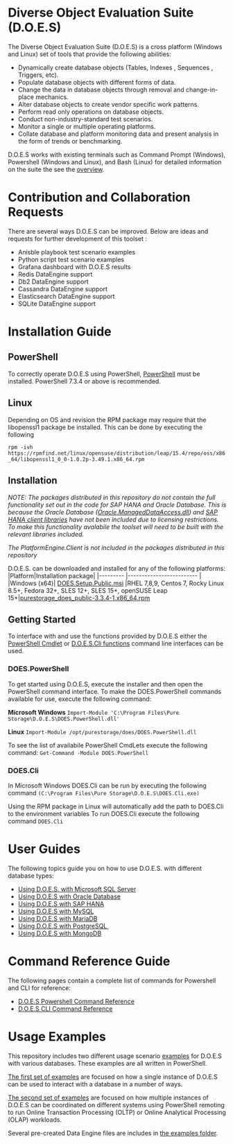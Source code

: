 # Diverse Object Evaluation Suite (D.O.E.S)
The Diverse Object Evaluation Suite (D.O.E.S) is a cross platform (Windows and Linux) set of tools that provide the following abilities:
- Dynamically create database objects (Tables, Indexes , Sequences , Triggers, etc).
- Populate database objects with different forms of data.
- Change the data in database objects through removal and change-in-place mechanics. 
- Alter database objects to create vendor specific work patterns. 
- Perform read only operations on database objects. 
- Conduct non-industry-standard test scenarios. 
- Monitor a single or multiple operating platforms. 
- Collate database and platform monitoring data and present analysis in the form of trends or benchmarking. 

D.O.E.S works with existing terminals such as Command Prompt (Windows), Powershell (Windows and Linux), and Bash (Linux) for detailed information on the suite the see the [overview](https://github.com/PureStorage-OpenConnect/DOES/blob/3.3.4/docs/Overview.md). 

# Contribution and Collaboration Requests 
There are several ways D.O.E.S can be improved. Below are ideas and requests for further development of this toolset :
- Anisble playbook test scenario examples 
- Python script test scenario examples 
- Grafana dashboard with D.O.E.S results 
- Redis DataEngine support 
- Db2 DataEngine support
- Cassandra DataEngine support
- Elasticsearch DataEngine support
- SQLite DataEngine support 

# Installation Guide

## PowerShell
To correctly operate D.O.E.S using PowerShell, [PowerShell](https://github.com/PowerShell/PowerShell) must be installed.
PowerShell 7.3.4 or above is recommended.

## Linux 
Depending on OS and revision the RPM package may require that the libopenssl1 package be installed. This can be done by executing the following

`rpm -ivh https://rpmfind.net/linux/opensuse/distribution/leap/15.4/repo/oss/x86_64/libopenssl1_0_0-1.0.2p-3.49.1.x86_64.rpm` 

## Installation
*NOTE: The packages distributed in this repository do not contain the full functionality set out in the code for SAP HANA and Oracle Database.*
*This is because the Oracle Database ([Oracle.ManagedDataAccess.dll](https://www.nuget.org/packages/Oracle.ManagedDataAccess)) and [SAP HANA client libraries](https://tools.hana.ondemand.com/#hanatools) have not been included due to licensing restrictions. To make this functionality avalabile the toolset will need to be built with the relevant libraries included.*

*The PlatformEngine.Client is not included in the packages distributed in this repository*

D.O.E.S. can be downloaded and installed for any of the following platforms:
|Platform|Installation package|
|--------- |------------------------- |
|Windows (x64)| [DOES.Setup.Public.msi](https://github.com/PureStorage-OpenConnect/DOES/raw/3.3.4/build/ms-windows/DOES.Setup.Public.msi)
|RHEL 7,8,9, Centos 7, Rocky Linux 8.5+, Fedora 32+, SLES 12+, SLES 15+, openSUSE Leap 15+|[purestorage_does_public-3.3.4-1.x86_64.rpm](https://github.com/PureStorage-OpenConnect/DOES/raw/3.3.4/build/rpm/purestorage_does_public-3.3.4-1.x86_64.rpm)

## Getting Started 
To interface with and use the functions provided by D.O.E.S either the [PowerShell Cmdlet](https://github.com/PureStorage-OpenConnect/DOES/blob/3.3.4/docs/reference/PowerShell.md) or [D.O.E.S.Cli functions](https://github.com/PureStorage-OpenConnect/DOES/blob/3.3.4/docs/reference/cli.md) command line interfaces can be used. 

### DOES.PowerShell
To get started using D.O.E.S, execute the installer and then open the PowerShell command interface. 
To make the DOES.PowerShell commands available for use, execute the following command:

**Microsoft Windows** 
`Import-Module 'C:\Program Files\Pure Storage\D.O.E.S\DOES.PowerShell.dll'`

**Linux** 
`Import-Module /opt/purestorage/does/DOES.PowerShell.dll`

To see the list of availabile PowerShell CmdLets execute the following command: 
`Get-Command -Module DOES.PowerShell`

### DOES.Cli
In Microsoft Windows DOES.Cli can be run by executing the following command
`(C:\Program Files\Pure Storage\D.O.E.S\DOES.Cli.exe)`

Using the RPM package in Linux will automatically add the path to DOES.Cli to the environment variables
To run DOES.Cli execute the following command
`DOES.Cli`

# User Guides
The following topics guide you on how to use D.O.E.S. with different database types:
- [Using D.O.E.S. with Microsoft SQL Server](https://github.com/PureStorage-OpenConnect/DOES/blob/3.3.4/docs/database-guides/ms-sql.md)
- [Using D.O.E.S with Oracle Database](https://github.com/PureStorage-OpenConnect/DOES/blob/3.3.4/docs/database-guides/oracle.md)
- [Using D.O.E.S with SAP HANA](https://github.com/PureStorage-OpenConnect/DOES/blob/3.3.4/docs/database-guides/saphana.md)
- [Using D.O.E.S with MySQL](https://github.com/PureStorage-OpenConnect/DOES/blob/3.3.4/docs/database-guides/mysql.md)
- [Using D.O.E.S with MariaDB](https://github.com/PureStorage-OpenConnect/DOES/blob/3.3.4/docs/database-guides/mariadb.md)
- [Using D.O.E.S with PostgreSQL ](https://github.com/PureStorage-OpenConnect/DOES/blob/3.3.4/docs/database-guides/pgsql.md)
- [Using D.O.E.S with MongoDB](https://github.com/PureStorage-OpenConnect/DOES/blob/3.3.4/docs/database-guides/mongodb.md)

# Command Reference Guide
The following pages contain a complete list of commands for Powershell and CLI for reference: 
- [D.O.E.S Powershell Command Reference](https://github.com/PureStorage-OpenConnect/DOES/tree/3.3.4/docs/reference)
- [D.O.E.S CLI Command Reference](https://github.com/PureStorage-OpenConnect/DOES/blob/3.3.4/docs/reference/cli.md)

# Usage Examples

This repository includes two different usage scenario [examples](https://github.com/PureStorage-OpenConnect/DOES/tree/3.3.4/examples) for D.O.E.S with various databases. 
These examples are all written in PowerShell. 

[The first set of examples](https://github.com/PureStorage-OpenConnect/DOES/tree/3.3.4/examples/OneLineExec) are focused on how a single instance of D.O.E.S can be used to interact with a database in a number of ways. 

[The second set of examples](https://github.com/PureStorage-OpenConnect/DOES/tree/3.3.4/examples/TestRunners) are focused on how multiple instances of D.O.E.S can be coordinated on different systems using PowerShell remoting to run Online Transaction Processing (OLTP) or Online Analytical Processing (OLAP) workloads. 

Several pre-created Data Engine files are includes in [the examples folder](https://github.com/PureStorage-OpenConnect/DOES/tree/3.3.4/examples/DataEngineFiles). 
